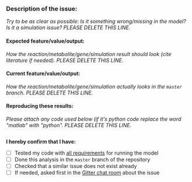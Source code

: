 ### Description of the issue:
*Try to be as clear as possible: Is it something wrong/missing in the model? Is it a simulation issue? PLEASE DELETE THIS LINE.*


#### Expected feature/value/output:
*How the reaction/metabolite/gene/simulation result should look (cite literature if needed). PLEASE DELETE THIS LINE.*


#### Current feature/value/output:
*How the reaction/metabolite/gene/simulation actually looks in the `master` branch. PLEASE DELETE THIS LINE.*


#### Reproducing these results:
*Please attach any code used below (if it's python code replace the word "matlab" with "python". PLEASE DELETE THIS LINE.*
```matlab

```

**I hereby confirm that I have:**
- [ ] Tested my code with [all requirements](https://github.com/SysBioChalmers/yeast-GEM#required-software---user) for running the model
- [ ] Done this analysis in the `master` branch of the repository
- [ ] Checked that a similar issue does not exist already
- [ ] If needed, asked first in the [Gitter chat room](https://gitter.im/SysBioChalmers/yeast-GEM) about the issue
